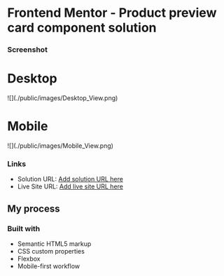 # Frontend Mentor - Product preview card component solution


### Screenshot
<h1>Desktop</h1>
![](./public/images/Desktop_View.png)


<h1>Mobile</h1>
![](./public/images/Mobile_View.png)

### Links

- Solution URL: [Add solution URL here](https://your-solution-url.com)
- Live Site URL: [Add live site URL here](https://your-live-site-url.com)

## My process

### Built with

- Semantic HTML5 markup
- CSS custom properties
- Flexbox
- Mobile-first workflow



